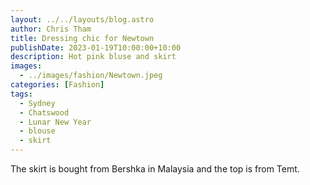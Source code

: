 ```yaml
---
layout: ../../layouts/blog.astro
author: Chris Tham
title: Dressing chic for Newtown
publishDate: 2023-01-19T10:00:00+10:00
description: Hot pink bluse and skirt
images:
  - ../images/fashion/Newtown.jpeg
categories: [Fashion]
tags:
  - Sydney
  - Chatswood
  - Lunar New Year
  - blouse
  - skirt
---
```


The skirt is bought from Bershka in Malaysia and the top is from Temt.
